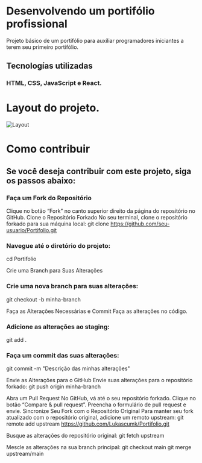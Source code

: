 # Desenvolvendo um portifólio profissional

Projeto básico de um portifólio para auxíliar programadores iniciantes a terem seu primeiro portifólio.

## Tecnologías utilizadas 
### HTML, CSS, JavaScript e React.



# Layout do projeto.
![Layout](public/layout.png)


# Como contribuir

## Se você deseja contribuir com este projeto, siga os passos abaixo:

### Faça um Fork do Repositório
Clique no botão “Fork” no canto superior direito da página do repositório no GitHub.
Clone o Repositório Forkado
No seu terminal, clone o repositório forkado para sua máquina local:
git clone https://github.com/seu-usuario/Portifolio.git

### Navegue até o diretório do projeto:
cd Portifolio

Crie uma Branch para Suas Alterações

### Crie uma nova branch para suas alterações:
git checkout -b minha-branch

Faça as Alterações Necessárias e Commit
Faça as alterações no código.
 
### Adicione as alterações ao staging:
git add .

### Faça um commit das suas alterações:
git commit -m "Descrição das minhas alterações"

Envie as Alterações para o GitHub
Envie suas alterações para o repositório forkado:
git push origin minha-branch

Abra um Pull Request
No GitHub, vá até o seu repositório forkado.
Clique no botão “Compare & pull request”.
Preencha o formulário de pull request e envie.
Sincronize Seu Fork com o Repositório Original
Para manter seu fork atualizado com o repositório original, adicione um remoto upstream:
git remote add upstream https://github.com/Lukascumk/Portifolio.git

Busque as alterações do repositório original:
git fetch upstream

Mescle as alterações na sua branch principal:
git checkout main
git merge upstream/main
